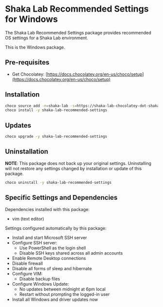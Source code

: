 # Shaka Lab Recommended Settings for Windows

The Shaka Lab Recommended Settings package provides recommended OS settings for
a Shaka Lab environment.

This is the Windows package.

## Pre-requisites

 - Get Chocolatey: [https://docs.chocolatey.org/en-us/choco/setup](https://docs.chocolatey.org/en-us/choco/setup)

## Installation

```sh
choco source add -n=shaka-lab -s=https://shaka-lab-chocolatey-dot-shaka-player-demo.appspot.com/
choco install -y shaka-lab-recommended-settings
```

## Updates

```sh
choco upgrade -y shaka-lab-recommended-settings
```

## Uninstallation

**NOTE**: This package does not back up your original settings.  Uninstalling
will not restore any settings changed by installation or update of this
package.

```sh
choco uninstall -y shaka-lab-recommended-settings
```

## Specific Settings and Dependencies

Dependencies installed with this package:
 - vim (text editor)

Settings configured automatically by this package:
 - Install and start Microsoft SSH server
 - Configure SSH server:
   - Use PowerShell as the login shell
   - Disable SSH keys shared across all admin accounts
 - Enable Remote Desktop connections
 - Disable firewall
 - Disable all forms of sleep and hibernate
 - Configure VIM:
   - Disable backup files
 - Configure Windows Update:
   - No updates between midnight at 6pm local
   - Restart without prompting the logged-in user
 - Install all Windows and driver updates now
